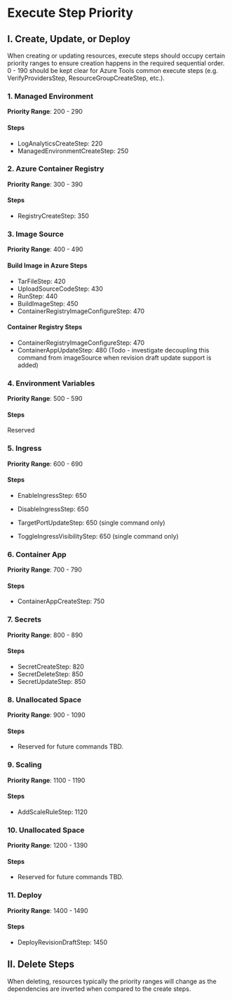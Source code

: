 # Execute Step Priority

## I. Create, Update, or Deploy

When creating or updating resources, execute steps should occupy certain priority ranges to ensure creation happens in the required sequential order.
0 - 190 should be kept clear for Azure Tools common execute steps (e.g. VerifyProvidersStep, ResourceGroupCreateStep, etc.).

### 1. Managed Environment

<b>Priority Range</b>: 200 - 290

#### Steps

- LogAnalyticsCreateStep: 220
- ManagedEnvironmentCreateStep: 250

### 2. Azure Container Registry

<b>Priority Range</b>: 300 - 390

#### Steps

- RegistryCreateStep: 350

### 3. Image Source

<b>Priority Range</b>: 400 - 490

#### Build Image in Azure Steps

- TarFileStep: 420
- UploadSourceCodeStep: 430
- RunStep: 440
- BuildImageStep: 450
- ContainerRegistryImageConfigureStep: 470

#### Container Registry Steps

- ContainerRegistryImageConfigureStep: 470
- ContainerAppUpdateStep: 480 (Todo - investigate decoupling this command from imageSource when revision draft update support is added)

### 4. Environment Variables

<b>Priority Range</b>: 500 - 590

#### Steps

Reserved

### 5. Ingress

<b>Priority Range</b>: 600 - 690

#### Steps

- EnableIngressStep: 650
- DisableIngressStep: 650

- TargetPortUpdateStep: 650 (single command only)
- ToggleIngressVisibilityStep: 650 (single command only)

### 6. Container App

<b>Priority Range</b>: 700 - 790

#### Steps

- ContainerAppCreateStep: 750

### 7. Secrets

<b>Priority Range</b>: 800 - 890

#### Steps

- SecretCreateStep: 820
- SecretDeleteStep: 850
- SecretUpdateStep: 850

### 8. Unallocated Space

<b>Priority Range</b>: 900 - 1090

#### Steps

- Reserved for future commands TBD.

### 9. Scaling

<b>Priority Range</b>: 1100 - 1190

#### Steps

- AddScaleRuleStep: 1120

### 10. Unallocated Space

<b>Priority Range</b>: 1200 - 1390

#### Steps

- Reserved for future commands TBD.

### 11. Deploy

<b>Priority Range</b>: 1400 - 1490

#### Steps

- DeployRevisionDraftStep: 1450

## II. Delete Steps

When deleting, resources typically the priority ranges will change as the dependencies are inverted when compared to the create steps.

